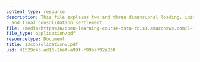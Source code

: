 ```yaml
---
content_type: resource
description: This file explains two and three dimensional loading, initial settlement,
  and final consolidation settlement.
file: /media/https%3A/open-learning-course-data-rc.s3.amazonaws.com/1-322-soil-behavior-spring-2005/d1529c43ad161bafa99ff99baf92a830_13consolidationv.pdf
file_type: application/pdf
resourcetype: Document
title: 13consolidationv.pdf
uid: d1529c43-ad16-1baf-a99f-f99baf92a830
---
```


